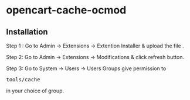 # opencart-cache-ocmod

## Installation

Step 1 : Go to Admin -> Extensions -> Extention Installer 
& 
upload the file .


Step 2: Go to Admin -> Extensions -> Modifications 
&
click refresh button.

Step 3: Go to System -> Users -> Users Groups 
give permission to <pre>tools/cache</pre> in your choice of group.



